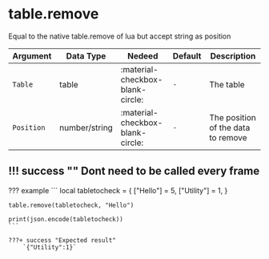 # table.remove
Equal to the native table.remove of lua but accept string as position

| Argument              | Data Type                            | Nedeed                    | Default         | Description
| ----------------------| ------------------------------------ | ------------------------- |-----------------|-------------
| `Table`                | table | :material-checkbox-blank-circle: | `-` | The table
| `Position`                | number/string | :material-checkbox-blank-circle: | `-` | The position of the data to remove

!!! success ""
    Dont need to be called every frame
---
??? example
    ```
    local tabletocheck = {
        ["Hello"] = 5,
        ["Utility"] = 1,
    }

    table.remove(tabletocheck, "Hello")

    print(json.encode(tabletocheck))
    ```

    ???+ success "Expected result"
        `{"Utility":1}`